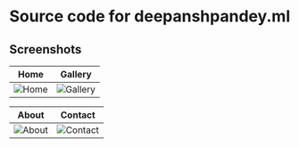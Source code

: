 # Source code for deepanshpandey.ml
## Screenshots
Home             |  Gallery
:-------------------------:|:-------------------------:
![Home](https://i.imgur.com/SdFsbqj.png)  |  ![Gallery](https://i.imgur.com/U4B5AgL.png)

About             |  Contact
:-------------------------:|:-------------------------:
![About](https://i.imgur.com/4L1YGBo.png)  |  ![Contact](https://i.imgur.com/RN5KLXB.png)
